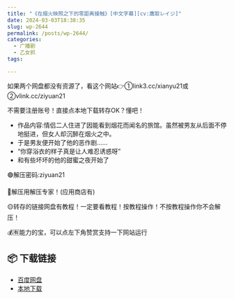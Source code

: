 ```yaml
---
title: "《在烟火映照之下的零距离接触》[中文字幕][cv:鷹取レイジ]"
date: 2024-03-03T18:38:35
slug: wp-2644
permalink: /posts/wp-2644/
categories:
  - 广播剧
  - 乙女抓
tags:

---
```


如果两个网盘都没有资源了，看这个网站👉①link3.cc/xianyu21或②vlink.cc/ziyuan21

不需要注册账号！直接点本地下载转存OK？懂吧！

*   作品内容:情侣二人住进了因能看到烟花而闻名的旅馆。虽然被男友从后面不停地挺进，但女人却沉醉在烟火之中。
*   于是男友便开始了他的恶作剧……
*   “你穿浴衣的样子真是让人难忍诱惑呀”
*   和有些坏坏的他的甜蜜之夜开始了

🟢解压密码:ziyuan21

🔵解压用解压专家！(应用商店有)

🟡转存的链接网盘有教程！一定要看教程！按教程操作！不按教程操作你不会解压！

💰🈶能力的宝，可以点左下角赞赏支持一下网站运行

## 📦 下载链接
- [百度网盘](https://blziyuan21.com/pay-download/2644?key=3068d9f409&down_id=0)
- [本地下载](https://blziyuan21.com/pay-download/2644?key=3068d9f409&down_id=1)

